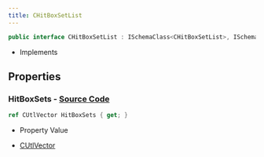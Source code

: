 ```yaml
---
title: CHitBoxSetList
---
```


```csharp
public interface CHitBoxSetList : ISchemaClass<CHitBoxSetList>, ISchemaField, ISchemaClass, INativeHandle
```

- Implements

## Properties

### **HitBoxSets** - [Source Code](https://github.com/swiftly-solution/swiftlys2/blob/main/managed/src/SwiftlyS2.Generated/Schemas/Interfaces/CHitBoxSetList.cs#L17)

```csharp
ref CUtlVector HitBoxSets { get; }
```

- Property Value

- [CUtlVector](/docs/api/)

